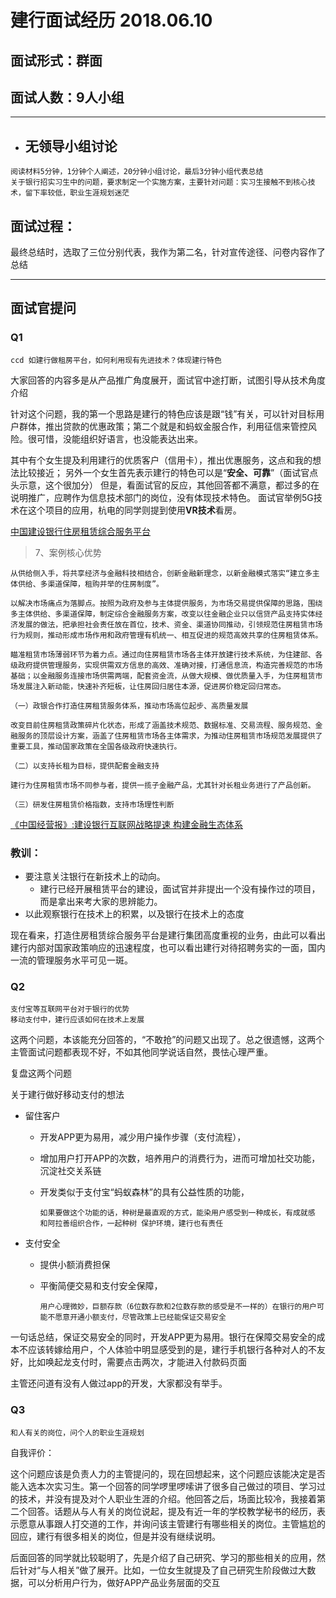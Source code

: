 # 建行面试经历 2018.06.10
## 面试形式：群面
## 面试人数：9人小组

-----
- ## 无领导小组讨论
```
阅读材料5分钟，1分钟个人阐述，20分钟小组讨论，最后3分钟小组代表总结
关于银行招实习生中的问题，要求制定一个实施方案，主要针对问题：实习生接触不到核心技术，留下率较低，职业生涯规划迷茫
```

## 面试过程：
最终总结时，选取了三位分别代表，我作为第二名，针对宣传途径、问卷内容作了总结

-----
## 面试官提问

### Q1
```
ccd 如建行做租房平台，如何利用现有先进技术？体现建行特色
```

大家回答的内容多是从产品推广角度展开，面试官中途打断，试图引导从技术角度介绍

针对这个问题，我的第一个思路是建行的特色应该是跟“钱”有关，可以针对目标用户群体，推出贷款的优惠政策；第二个就是和蚂蚁金服合作，利用征信来管控风险。很可惜，没能组织好语言，也没能表达出来。

其中有个女生提及利用建行的优质客户（信用卡），推出优惠服务，这点和我的想法比较接近；
另外一个女生首先表示建行的特色可以是“**安全、可靠**”（面试官点头示意，这个很加分）
但是，看面试官的反应，其他回答都不满意，都过多的在说明推广，应聘作为信息技术部门的岗位，没有体现技术特色。
面试官举例5G技术在这个项目的应用，杭电的同学则提到使用**VR技术**看房。



[中国建设银行住房租赁综合服务平台](http://society.people.com.cn/n1/2018/0321/c418370-29881352.html)
>7、案例核心优势
```
从供给侧入手，将共享经济与金融科技相结合，创新金融新理念，以新金融模式落实“建立多主体供给、多渠道保障，租购并举的住房制度”。

以解决市场痛点为落脚点。按照为政府及参与主体提供服务，为市场交易提供保障的思路，围绕多主体供给、多渠道保障，制定综合金融服务方案，改变以往金融企业只以信贷产品支持实体经济发展的做法，把承担社会责任放在首位，技术、资金、渠道协同推动，引领规范住房租赁市场行为规则，推动形成市场作用和政府管理有机统一、相互促进的规范高效共享的住房租赁体系。

瞄准租赁市场薄弱环节为着力点。通过向住房租赁市场各主体开放建行技术系统，为住建部、各级政府提供管理服务，实现供需双方信息的高效、准确对接，打通信息流，构造完善规范的市场基础；以金融服务连接市场供需两端，配套资金流，从做大规模、做优质量入手，为住房租赁市场发展注入新动能，快速补齐短板，让住房回归居住本源，促进房价稳定回归常态。

（一）政银合作打造住房租赁服务体系，推动市场高位起步、高质量发展

改变目前住房租赁政策碎片化状态，形成了涵盖技术规范、数据标准、交易流程、服务规范、金融服务的顶层设计方案，涵盖了住房租赁市场各主体需求，为推动住房租赁市场规范发展提供了重要工具，推动国家政策在全国各级政府快速执行。

（二）以支持长租为目标，提供配套金融支持

建行为住房租赁市场不同参与者，提供一揽子金融产品，尤其针对长租业务进行了产品创新。

（三）研发住房租赁价格指数，支持市场理性判断
```

[《中国经营报》:建设银行互联网战略提速 构建金融生态体系](http://ccb.com/cn/ccbtoday/media/20151116_1447663042.html)

### 教训：
- 要注意关注银行在新技术上的动向。
  - 建行已经开展租赁平台的建设，面试官并非提出一个没有操作过的项目，而是拿出来考大家的思辨能力。
- 以此观察银行在技术上的积累，以及银行在技术上的态度

现在看来，打造住房租赁综合服务平台是建行集团高度重视的业务，由此可以看出建行内部对国家政策响应的迅速程度，也可以看出建行对待招聘务实的一面，国内一流的管理服务水平可见一斑。

### Q2
```
支付宝等互联网平台对于银行的优势
移动支付中，建行应该如何在技术上发展
```
这两个问题，本该能充分回答的，“不敢抢”的问题又出现了。总之很遗憾，这两个主管面试问题都表现不好，不如其他同学说话自然，畏怯心理严重。

复盘这两个问题

关于建行做好移动支付的想法
- 留住客户
  - 开发APP更为易用，减少用户操作步骤（支付流程），

  - 增加用户打开APP的次数，培养用户的消费行为，进而可增加社交功能，沉淀社交关系链
  - 开发类似于支付宝“蚂蚁森林”的具有公益性质的功能，

        如果要做这个功能的话，种树是最直观的方式，能染用户感受到一种成长，有成就感
        和阿拉善组织合作，一起种树 保护环境，建行也有责任
- 支付安全
  - 提供小额消费担保
  - 平衡简便交易和支付安全保障，

        用户心理微妙，巨额存款（6位数存款和2位数存款的感受是不一样的）在银行的用户可能不愿意开通小额支付，尽管政策上已经能保证交易安全

一句话总结，保证交易安全的同时，开发APP更为易用。银行在保障交易安全的成本不应该转嫁给用户，个人体验中明显感受到的是，建行手机银行各种对人的不友好，比如唤起龙支付时，需要点击两次，才能进入付款码页面

主管还问道有没有人做过app的开发，大家都没有举手。
### Q3
```
和人有关的岗位，问个人的职业生涯规划
```
自我评价：

这个问题应该是负责人力的主管提问的，现在回想起来，这个问题应该能决定是否能入选本次实习生。第一个回答的同学啰里啰嗦讲了很多自己做过的项目、学习过的技术，并没有提及对个人职业生涯的介绍。他回答之后，场面比较冷，我接着第二个回答。话题从与人有关的岗位说起，提及有近一年的学校教学秘书的经历，表示愿意从事跟人打交道的工作，并询问该主管建行有哪些相关的岗位。主管尴尬的回应，建行有很多相关的岗位，但是并没有继续说明。

后面回答的同学就比较聪明了，先是介绍了自己研究、学习的那些相关的应用，然后针对“与人相关”做了展开。比如，一位女生就提及了自己研究生阶段做过大数据，可以分析用户行为，做好APP产品业务层面的交互
​